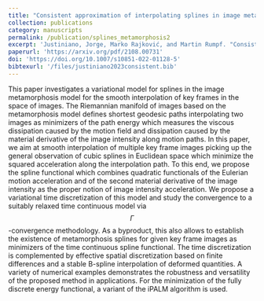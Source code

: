 ```yaml
---
title: "Consistent approximation of interpolating splines in image metamorphosis"
collection: publications
category: manuscripts
permalink: /publication/splines_metamorphosis2
excerpt: 'Justiniano, Jorge, Marko Rajković, and Martin Rumpf. "Consistent approximation of interpolating splines in image metamorphosis." Journal of Mathematical Imaging and Vision 65.1 (2023): 29-52.'
paperurl: 'https://arxiv.org/pdf/2108.00731'
doi: 'https://doi.org/10.1007/s10851-022-01128-5'
bibtexurl: '/files/justiniano2023consistent.bib'
---
```



This paper investigates a variational model for splines in the image metamorphosis model for the smooth interpolation of key frames in the space of images. The Riemannian manifold of images based on the metamorphosis model defines shortest geodesic paths interpolating two images as minimizers of the path energy which measures the viscous dissipation caused by the motion field and dissipation caused by the material derivative of the image intensity along motion paths. In this paper, we aim at smooth interpolation of multiple key frame images picking up the general observation of cubic splines in Euclidean space which minimize the squared acceleration along the interpolation path. To this end, we propose the spline functional which combines quadratic functionals of the Eulerian motion acceleration and of the second material derivative of the image intensity as the proper notion of image intensity acceleration. We propose a variational time discretization of this model and study the convergence to a suitably relaxed time continuous model via 
$$\Gamma$$-convergence methodology. As a byproduct, this also allows to establish the existence of metamorphosis splines for given key frame images as minimizers of the time continuous spline functional. The time discretization is complemented by effective spatial discretization based on finite differences and a stable B-spline interpolation of deformed quantities. A variety of numerical examples demonstrates the robustness and versatility of the proposed method in applications. For the minimization of the fully discrete energy functional, a variant of the iPALM algorithm is used.
